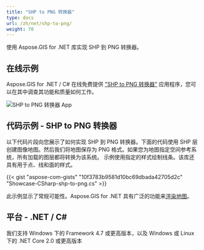 ```yaml
---
title: "SHP to PNG 转换器"
type: docs
url: /zh/net/shp-to-png/
weight: 70
---
```


使用 Aspose.GIS for .NET 库实现 SHP 到 PNG 转换器。

## **在线示例**

Aspose.GIS for .NET / C# 在线免费提供 ["SHP to PNG 转换器"](https://products.aspose.app/gis/viewer/shp-to-png) 应用程序，您可以在其中调查其功能和质量如何工作。

![SHP to PNG 转换器 App](viewer.png)

## **代码示例 - SHP to PNG 转换器**

以下代码片段向您展示了如何实现 SHP 到 PNG 转换器。下面的代码使用 SHP 层创建图像地图。然后我们将地图保存为 PNG 格式。如果您为地图指定空间参考系统，所有加载的图层都将转换为该系统。
示例使用指定的样式绘制线条。该库还具有用于点、线和面的样式。

{{< gist "aspose-com-gists" "10f3783b9581d10bc69dbada42705d2c" "Showcase-CSharp-shp-to-png.cs" >}}

此示例显示了常规可能性。Aspose.GIS for .NET 具有广泛的功能来[渲染地图](https://docs.aspose.com/gis/net/map-rendering/)。

## **平台 - .NET / C#**

我们支持 Windows 下的 Framework 4.7 或更高版本，以及 Windows 或 Linux 下的 .NET Core 2.0 或更高版本
